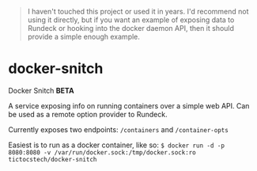 > I haven't touched this project or used it in years. I'd recommend not using it directly, but if you want an example of exposing data to Rundeck or hooking into the docker daemon API, then it should provide a simple enough example.

# docker-snitch
Docker Snitch **BETA**

A service exposing info on running containers over a simple web API. Can be used as a remote option provider to Rundeck.

Currently exposes two endpoints:
`/containers` and `/container-opts`

Easiest is to run as a docker container, like so:
`$ docker run -d -p 8080:8080 -v /var/run/docker.sock:/tmp/docker.sock:ro tictocstech/docker-snitch`
